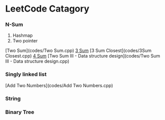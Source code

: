 LeetCode Catagory
========

### N-Sum

1. Hashmap
2. Two pointer

[Two Sum](codes/Two Sum.cpp)
[3 Sum](codes/3Sum.cpp)
[3 Sum Closest](codes/3Sum Closest.cpp)
[4 Sum](codes/4Sum.cpp)
[Two Sum III - Data structure design](codes/Two Sum III - Data structure design.cpp)

### Singly linked list

[Add Two Numbers](codes/Add Two Numbers.cpp)


### String


### Binary Tree
